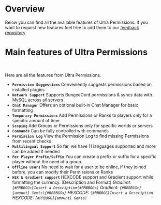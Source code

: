 # Overview
Below you can find all the available features of Ultra Permissions. If you want to request new features feel free to add them to our [feedback repository](https://github.com/TechsCode-Team/Feedback/discussions/categories/suggestions)
<br>

# Main features of Ultra Permissions
<br>

Here are all the features from Ultra Permissions.
<br>

* **`Permission Suggestions`**
  Conveniently suggests permissions based on installed plugins
* **`Network Support`**
  Supports BungeeCord permissions & syncs data with MySQL across all servers
* **`Chat Manager`**
  Offers an optional built-in Chat Manager for basic formatting
* **`Temporary Permissions`**
  Add Permissions or Ranks to players only for a specific amount of time
* **`Scoping`**
  Add Groups or Permissions only for specific worlds or servers
* **`Commands`**
  Can be fully controlled with commands
* **`Permission Log`**
  View the Permission Log to find missing Permissions from recent checks
* **`Multilingual Support`**
  So far, we have 11 languages supported and more can be added if needed
* **`Per Player Prefix/Suffix`**
  You can create a prefix or suffix for a specific player without the need of a group.
* **`Offline Users`**
  No need to wait for a user to be online, if they joined before, you can modify their Permissions or Ranks
* **`HEX & Gradient support`**
  HEXCODE support and Gradient support while formatting the currency. (Description and Format)
  *Gradient: `{#RRBBGG>}Insert a Description{#RRBBGG<}`*
  *Gradient: `{#RRBBGG>}{amount} Gem(s){#RRBBGG<}`*
  *HEXCODE: `{#RRBBGG}Insert a Description`*
  *HEXCODE: `{#RRBBGG}{amount} Gem(s)`*

